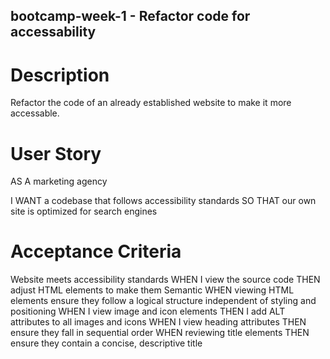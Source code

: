 ## bootcamp-week-1 - Refactor code for accessability

# Description
Refactor the code of an already established website to make it more accessable.


# User Story

AS A marketing agency

I WANT a codebase that follows accessibility standards
SO THAT our own site is optimized for search engines


# Acceptance Criteria

Website meets accessibility standards
WHEN I view the source code
THEN adjust HTML elements to make them Semantic
WHEN viewing HTML elements ensure they follow a logical structure independent of styling and positioning
WHEN I view image and icon elements
THEN I add ALT attributes to all images and icons
WHEN I view heading attributes
THEN ensure they fall in sequential order
WHEN reviewing title elements
THEN ensure they contain a concise, descriptive title
